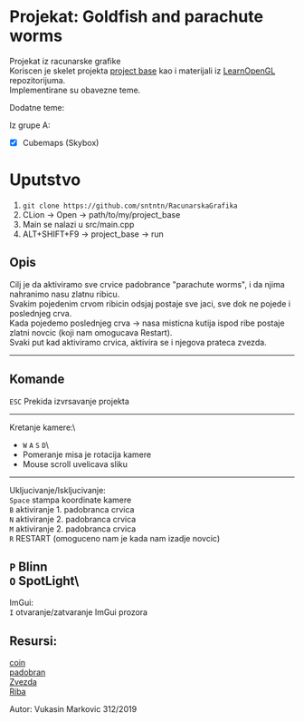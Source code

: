 # Projekat: Goldfish and parachute worms
Projekat iz racunarske grafike\
Koriscen je skelet projekta [project base](https://github.com/matf-racunarska-grafika/project_base) kao i materijali iz [LearnOpenGL](https://github.com/matf-racunarska-grafika/LearnOpenGL.git)  repozitorijuma.\
Implementirane su obavezne teme.

Dodatne teme:

Iz grupe A:
- [x] Cubemaps (Skybox)





# Uputstvo
1. `git clone https://github.com/sntntn/RacunarskaGrafika`
2. CLion -> Open -> path/to/my/project_base
3. Main se nalazi u src/main.cpp
4. ALT+SHIFT+F9 -> project_base -> run


Opis 
---
Cilj je da aktiviramo sve crvice padobrance "parachute worms", i da njima nahranimo nasu zlatnu ribicu.\
Svakim pojedenim crvom ribicin odsjaj postaje sve jaci, sve dok ne pojede i poslednjeg crva.\
Kada pojedemo poslednjeg crva -> nasa misticna kutija ispod ribe postaje zlatni novcic (koji nam omogucava Restart).\
Svaki put kad aktiviramo crvica, aktivira se i njegova prateca zvezda.


---
Komande
---
`ESC` Prekida izvrsavanje projekta

---
Kretanje kamere:\
- `W` `A` `S` `D`\
- Pomeranje misa je rotacija kamere
- Mouse scroll uvelicava sliku 

---

Ukljucivanje/Iskljucivanje:\
`Space` stampa koordinate kamere\
`B` aktiviranje 1. padobranca crvica\
`N` aktiviranje 2. padobranca crvica\
`M` aktiviranje 2. padobranca crvica\
`R` RESTART (omoguceno nam je kada nam izadje novcic)

`P` Blinn\
`O` SpotLight\
---
ImGui:\
`I` otvaranje/zatvaranje ImGui prozora

## Resursi:
[coin](https://rigmodels.com/model.php?view=Coin-3d-model__I89O58TBZ353I4X9ANHTRFF5K&searchkeyword=coin&manualsearch=1)\
[padobran](https://rigmodels.com/model.php?view=Parachute_Worm-3d-model__Q41SJLO72KVS0UJF2D1DM2OXO&searchkeyword=parachute&manualsearch=1)\
[Zvezda](https://rigmodels.com/model.php?view=Star_Fish-3d-model__O5T6WV158SFXN8YLU5HYHWW1Q&searchkeyword=star&manualsearch=1)\
[Riba](https://rigmodels.com/model.php?view=Fish-3d-model__L5GWQCNY48U447XE7EQDWOFVC&searchkeyword=fish&manualsearch=1)

Autor: Vukasin Markovic 312/2019
